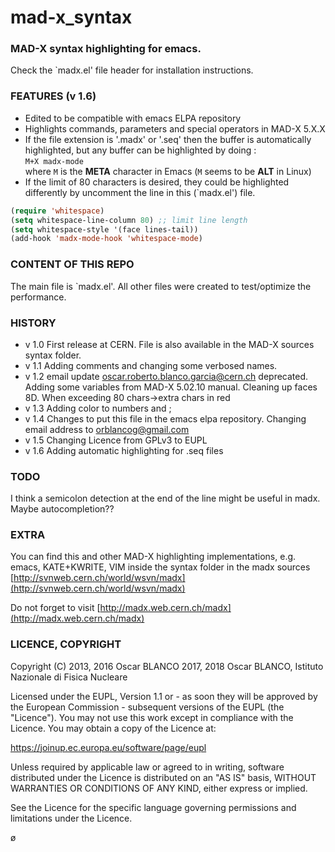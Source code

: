 mad-x\_syntax
=============

### MAD-X syntax highlighting for emacs.  
Check the `madx.el' file header for installation instructions.


### FEATURES (v 1.6)

* Edited to be compatible with emacs ELPA repository
* Highlights commands, parameters and special operators in MAD-X 5.X.X
* If the file extension is '.madx' or '.seq' then the buffer is automatically 
  highlighted, but any buffer can be highlighted by doing :  
    `M+X madx-mode`  
  where `M` is the **META** character in Emacs (`M` seems to be **ALT** in Linux)
* If the limit of 80 characters is desired, they could be highlighted differently
  by uncomment the line in this (`madx.el') file.
  
```lisp
(require 'whitespace)
(setq whitespace-line-column 80) ;; limit line length
(setq whitespace-style '(face lines-tail))
(add-hook 'madx-mode-hook 'whitespace-mode)
```

### CONTENT OF THIS REPO

The main file is `madx.el'. 
All other files were created to test/optimize the performance.

### HISTORY

* v 1.0 First release at CERN. File is also available in the MAD-X sources syntax folder.
* v 1.1 Adding comments and changing some verbosed names.
* v 1.2 email update oscar.roberto.blanco.garcia@cern.ch deprecated.
        Adding some variables from MAD-X 5.02.10 manual.
        Cleaning up faces 8D.
        When exceeding 80 chars->extra chars in red
* v 1.3 Adding color to numbers and ;
* v 1.4 Changes to put this file in the emacs elpa repository.
        Changing email address to orblancog@gmail.com
* v 1.5 Changing Licence from GPLv3 to EUPL
* v 1.6 Adding automatic highlighting for .seq files

### TODO

I think a semicolon detection at the end of the line might be useful in madx. 
Maybe autocompletion?? 


### EXTRA

You can find this and other MAD-X highlighting implementations, e.g. 
   emacs, KATE+KWRITE, VIM 
inside the syntax folder in the madx sources 
[http://svnweb.cern.ch/world/wsvn/madx](http://svnweb.cern.ch/world/wsvn/madx)

Do not forget to visit 
[http://madx.web.cern.ch/madx](http://madx.web.cern.ch/madx)

### LICENCE, COPYRIGHT
Copyright (C) 2013, 2016 Oscar BLANCO
              2017, 2018 Oscar BLANCO, Istituto Nazionale di Fisica Nucleare

Licensed under the EUPL, Version 1.1 or - as soon they will be
approved by the European Commission - subsequent versions of the EUPL
(the "Licence"). You may not use this work except in compliance with
the Licence. You may obtain a copy of the Licence at:

https://joinup.ec.europa.eu/software/page/eupl

Unless required by applicable law or agreed to in writing, software
distributed under the Licence is distributed on an "AS IS" basis,
WITHOUT WARRANTIES OR CONDITIONS OF ANY KIND, either express or
implied.

See the Licence for the specific language governing permissions and
limitations under the Licence.

ø
